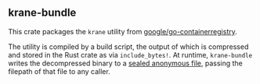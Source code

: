 ## krane-bundle

This crate packages the `krane` utility from [google/go-containerregistry].

The utility is compiled by a build script, the output of which is compressed and stored in the Rust
crate as via `include_bytes!`.
At runtime, `krane-bundle` writes the decompressed binary to a [sealed anonymous file], passing the
filepath of that file to any caller.

[google/go-containerregistry]: https://github.com/google/go-containerregistry
[sealed anonymous file]: https://github.com/haha-business/pentacle
